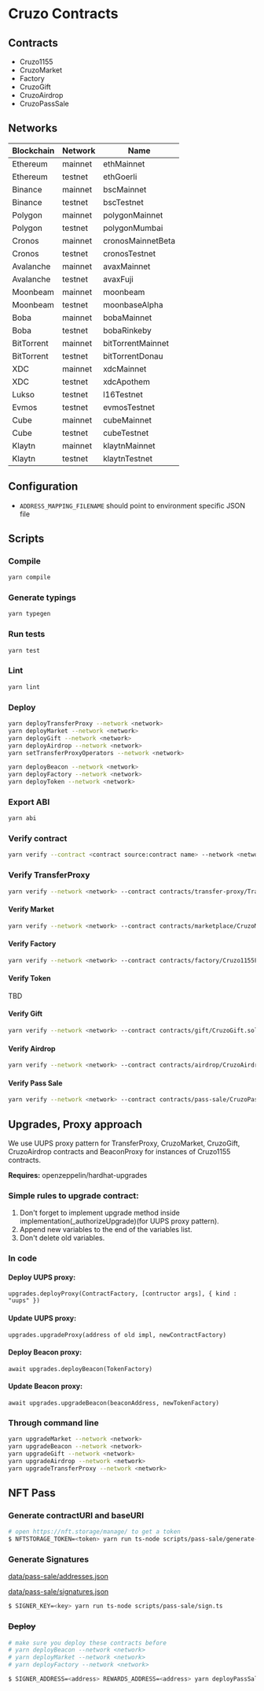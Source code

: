 # Cruzo Contracts

## Contracts

- Cruzo1155
- CruzoMarket
- Factory
- CruzoGift
- CruzoAirdrop
- CruzoPassSale

## Networks

| Blockchain | Network | Name              |
| ---------- | ------- | ----------------- |
| Ethereum   | mainnet | ethMainnet        |
| Ethereum   | testnet | ethGoerli         |
| Binance    | mainnet | bscMainnet        |
| Binance    | testnet | bscTestnet        |
| Polygon    | mainnet | polygonMainnet    |
| Polygon    | testnet | polygonMumbai     |
| Cronos     | mainnet | cronosMainnetBeta |
| Cronos     | testnet | cronosTestnet     |
| Avalanche  | mainnet | avaxMainnet       |
| Avalanche  | testnet | avaxFuji          |
| Moonbeam   | mainnet | moonbeam          |
| Moonbeam   | testnet | moonbaseAlpha     |
| Boba       | mainnet | bobaMainnet       |
| Boba       | testnet | bobaRinkeby       |
| BitTorrent | mainnet | bitTorrentMainnet |
| BitTorrent | testnet | bitTorrentDonau   |
| XDC        | mainnet | xdcMainnet        |
| XDC        | testnet | xdcApothem        |
| Lukso      | testnet | l16Testnet        |
| Evmos      | testnet | evmosTestnet      |
| Cube       | mainnet | cubeMainnet       |
| Cube       | testnet | cubeTestnet       |
| Klaytn     | mainnet | klaytnMainnet     |
| Klaytn     | testnet | klaytnTestnet     |

## Configuration

- `ADDRESS_MAPPING_FILENAME` should point to environment specific JSON file

## Scripts

### Compile

```sh
yarn compile
```

### Generate typings

```sh
yarn typegen
```

### Run tests

```sh
yarn test
```

### Lint

```sh
yarn lint
```

### Deploy

```sh
yarn deployTransferProxy --network <network>
yarn deployMarket --network <network>
yarn deployGift --network <network>
yarn deployAirdrop --network <network>
yarn setTransferProxyOperators --network <network>

yarn deployBeacon --network <network>
yarn deployFactory --network <network>
yarn deployToken --network <network>
```

### Export ABI

```sh
yarn abi
```

### Verify contract

```sh
yarn verify --contract <contract source:contract name> --network <network> <contract> [<arg1> <arg2> ...]
```

### Verify TransferProxy

```sh
yarn verify --network <network> --contract contracts/transfer-proxy/TransferProxy.sol:TransferProxy <address>
```

#### Verify Market

```sh
yarn verify --network <network> --contract contracts/marketplace/CruzoMarket.sol:CruzoMarket <address>
```

#### Verify Factory

```sh
yarn verify --network <network> --contract contracts/factory/Cruzo1155Factory.sol:Cruzo1155Factory <address> <beaconAddress> <transferProxyAddress>
```

#### Verify Token

TBD

#### Verify Gift

```sh
yarn verify --network <network> --contract contracts/gift/CruzoGift.sol:CruzoGift <address>
```

#### Verify Airdrop

```sh
yarn verify --network <network> --contract contracts/airdrop/CruzoAirdrop.sol:CruzoAirdrop <address>
```

#### Verify Pass Sale

```sh
yarn verify --network <network> --contract contracts/pass-sale/CruzoPassSale.sol:CruzoPassSale --constructor-args data/pass-sale/verify-args.js <address>
```

## Upgrades, Proxy approach

We use UUPS proxy pattern for TransferProxy, CruzoMarket, CruzoGift, CruzoAirdrop contracts and BeaconProxy for instances of Cruzo1155 contracts.

**Requires:** openzeppelin/hardhat-upgrades

### Simple rules to upgrade contract:

1. Don't forget to implement upgrade method inside implementation(\_authorizeUpgrade)(for UUPS proxy pattern).
2. Append new variables to the end of the variables list.
3. Don't delete old variables.

### In code

#### Deploy UUPS proxy:

`upgrades.deployProxy(ContractFactory, [contructor args], { kind : "uups" })`

#### Update UUPS proxy:

`upgrades.upgradeProxy(address of old impl, newContractFactory)`

#### Deploy Beacon proxy:

`await upgrades.deployBeacon(TokenFactory)`

#### Update Beacon proxy:

`await upgrades.upgradeBeacon(beaconAddress, newTokenFactory)`

### Through command line

```sh
yarn upgradeMarket --network <network>
yarn upgradeBeacon --network <network>
yarn upgradeGift --network <network>
yarn upgradeAirdrop --network <network>
yarn upgradeTransferProxy --network <network>
```

## NFT Pass

### Generate contractURI and baseURI

```sh
# open https://nft.storage/manage/ to get a token
$ NFTSTORAGE_TOKEN=<token> yarn run ts-node scripts/pass-sale/generate-uris.ts
```

### Generate Signatures

[data/pass-sale/addresses.json](data/pass-sale/addresses.json)

[data/pass-sale/signatures.json](data/pass-sale/signatures.json)

```sh
$ SIGNER_KEY=<key> yarn run ts-node scripts/pass-sale/sign.ts
```

### ~~Deploy~~

```sh
# make sure you deploy these contracts before
# yarn deployBeacon --network <network>
# yarn deployMarket --network <network>
# yarn deployFactory --network <network>

$ SIGNER_ADDRESS=<address> REWARDS_ADDRESS=<address> yarn deployPassSale --network <network>
```
